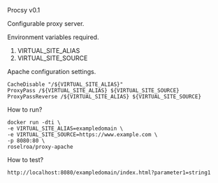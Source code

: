 Procsy v0.1

Configurable proxy server.

Environment variables required.

1. VIRTUAL_SITE_ALIAS
2. VIRTUAL_SITE_SOURCE

Apache configuration settings.
```
CacheDisable "/${VIRTUAL_SITE_ALIAS}"
ProxyPass /${VIRTUAL_SITE_ALIAS} ${VIRTUAL_SITE_SOURCE}
ProxyPassReverse /${VIRTUAL_SITE_ALIAS} ${VIRTUAL_SITE_SOURCE}
```

How to run?

```
docker run -dti \
-e VIRTUAL_SITE_ALIAS=exampledomain \
-e VIRTUAL_SITE_SOURCE=https://www.example.com \
-p 8080:80 \
roselroa/proxy-apache
```

How to test?

```
http://localhost:8080/exampledomain/index.html?parameter1=string1
```
